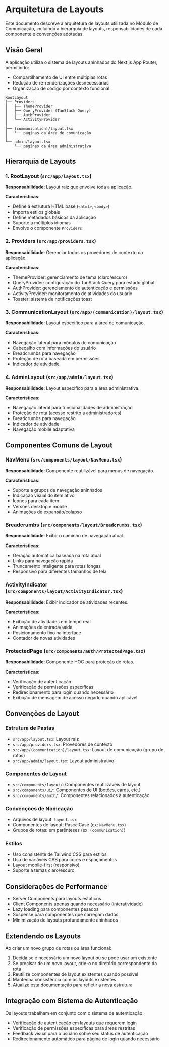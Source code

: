 # Arquitetura de Layouts

Este documento descreve a arquitetura de layouts utilizada no Módulo de Comunicação, incluindo a hierarquia de layouts, responsabilidades de cada componente e convenções adotadas.

## Visão Geral

A aplicação utiliza o sistema de layouts aninhados do Next.js App Router, permitindo:
- Compartilhamento de UI entre múltiplas rotas
- Redução de re-renderizações desnecessárias
- Organização de código por contexto funcional

```
RootLayout
├── Providers
│   ├── ThemeProvider
│   ├── QueryProvider (TanStack Query)
│   ├── AuthProvider
│   └── ActivityProvider
│
├── (communication)/layout.tsx
│   └── páginas da área de comunicação
│
└── admin/layout.tsx
    └── páginas da área administrativa
```

## Hierarquia de Layouts

### 1. RootLayout (`src/app/layout.tsx`)

**Responsabilidade**: Layout raiz que envolve toda a aplicação.

**Características**:
- Define a estrutura HTML base (`<html>`, `<body>`)
- Importa estilos globais
- Define metadados básicos da aplicação
- Suporte a múltiplos idiomas
- Envolve o componente `Providers`

### 2. Providers (`src/app/providers.tsx`)

**Responsabilidade**: Gerenciar todos os provedores de contexto da aplicação.

**Características**:
- ThemeProvider: gerenciamento de tema (claro/escuro)
- QueryProvider: configuração do TanStack Query para estado global
- AuthProvider: gerenciamento de autenticação e permissões
- ActivityProvider: monitoramento de atividades do usuário
- Toaster: sistema de notificações toast

### 3. CommunicationLayout (`src/app/(communication)/layout.tsx`)

**Responsabilidade**: Layout específico para a área de comunicação.

**Características**:
- Navegação lateral para módulos de comunicação
- Cabeçalho com informações do usuário
- Breadcrumbs para navegação
- Proteção de rota baseada em permissões
- Indicador de atividade

### 4. AdminLayout (`src/app/admin/layout.tsx`)

**Responsabilidade**: Layout específico para a área administrativa.

**Características**:
- Navegação lateral para funcionalidades de administração
- Proteção de rota (acesso restrito a administradores)
- Breadcrumbs para navegação
- Indicador de atividade
- Navegação mobile adaptativa

## Componentes Comuns de Layout

### NavMenu (`src/components/layout/NavMenu.tsx`)

**Responsabilidade**: Componente reutilizável para menus de navegação.

**Características**:
- Suporte a grupos de navegação aninhados
- Indicação visual do item ativo
- Ícones para cada item
- Versões desktop e mobile
- Animações de expansão/colapso

### Breadcrumbs (`src/components/layout/Breadcrumbs.tsx`)

**Responsabilidade**: Exibir o caminho de navegação atual.

**Características**:
- Geração automática baseada na rota atual
- Links para navegação rápida
- Truncamento inteligente para rotas longas
- Responsivo para diferentes tamanhos de tela

### ActivityIndicator (`src/components/layout/ActivityIndicator.tsx`)

**Responsabilidade**: Exibir indicador de atividades recentes.

**Características**:
- Exibição de atividades em tempo real
- Animações de entrada/saída
- Posicionamento fixo na interface
- Contador de novas atividades

### ProtectedPage (`src/components/auth/ProtectedPage.tsx`)

**Responsabilidade**: Componente HOC para proteção de rotas.

**Características**:
- Verificação de autenticação
- Verificação de permissões específicas
- Redirecionamento para login quando necessário
- Exibição de mensagem de acesso negado quando aplicável

## Convenções de Layout

### Estrutura de Pastas

- `src/app/layout.tsx`: Layout raiz
- `src/app/providers.tsx`: Provedores de contexto
- `src/app/(communication)/layout.tsx`: Layout de comunicação (grupo de rotas)
- `src/app/admin/layout.tsx`: Layout administrativo

### Componentes de Layout

- `src/components/layout/`: Componentes reutilizáveis de layout
- `src/components/ui/`: Componentes de UI (botões, cards, etc.)
- `src/components/auth/`: Componentes relacionados à autenticação

### Convenções de Nomeação

- Arquivos de layout: `layout.tsx`
- Componentes de layout: PascalCase (ex: `NavMenu.tsx`)
- Grupos de rotas: em parênteses (ex: `(communication)`)

### Estilos

- Uso consistente de Tailwind CSS para estilos
- Uso de variáveis CSS para cores e espaçamentos
- Layout mobile-first (responsivo)
- Suporte a temas claro/escuro

## Considerações de Performance

- Server Components para layouts estáticos
- Client Components apenas quando necessário (interatividade)
- Lazy loading para componentes pesados
- Suspense para componentes que carregam dados
- Minimização de layouts profundamente aninhados

## Extendendo os Layouts

Ao criar um novo grupo de rotas ou área funcional:

1. Decida se é necessário um novo layout ou se pode usar um existente
2. Se precisar de um novo layout, crie-o no diretório correspondente da rota
3. Reutilize componentes de layout existentes quando possível
4. Mantenha consistência com os layouts existentes
5. Atualize esta documentação para refletir a nova estrutura

## Integração com Sistema de Autenticação

Os layouts trabalham em conjunto com o sistema de autenticação:

- Verificação de autenticação em layouts que requerem login
- Verificação de permissões específicas para áreas restritas
- Feedback visual para o usuário sobre seu status de autenticação
- Redirecionamento automático para página de login quando necessário 